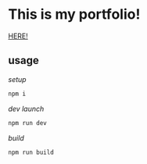 # This is my portfolio!

[HERE!](https://ssssota.github.io/)

## usage

*setup*

```sh
npm i
```

*dev launch*

```sh
npm run dev
```

*build*

```sh
npm run build
```